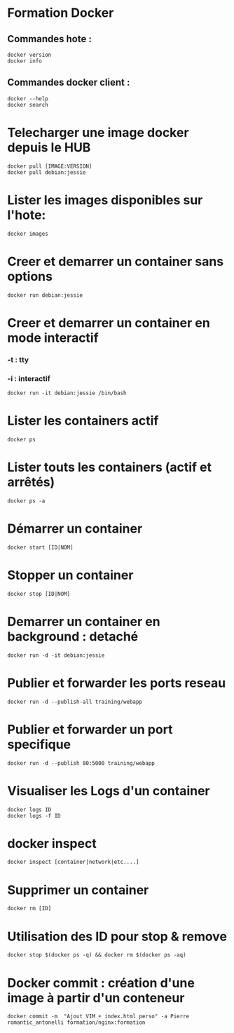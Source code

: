 # Formation Docker

## Commandes hote :
```
docker version
docker info
```

## Commandes docker client :
```
docker --help
docker search
```

# Telecharger une image docker depuis le HUB
```
docker pull [IMAGE:VERSION]
docker pull debian:jessie
```

# Lister les images disponibles sur l'hote:
```
docker images
```

# Creer et demarrer un container sans options 
```docker run debian:jessie```

# Creer et demarrer un container en mode interactif
### -t : tty
### -i : interactif
```docker run -it debian:jessie /bin/bash```

# Lister les containers actif 
```docker ps```

# Lister touts les containers (actif et arrêtés)
```docker ps -a```

# Démarrer un container
```docker start [ID|NOM]```

# Stopper un container
```docker stop [ID|NOM]```

# Demarrer un container en background : detaché
```docker run -d -it debian:jessie```

# Publier et forwarder les ports reseau
```docker run -d --publish-all training/webapp```

# Publier et forwarder un port specifique
```docker run -d --publish 80:5000 training/webapp```

# Visualiser les Logs d'un container
```
docker logs ID
docker logs -f ID
```

# docker inspect 
```docker inspect [container|network|etc....]```

# Supprimer un container 
```docker rm [ID]```

# Utilisation des ID pour stop & remove
```docker stop $(docker ps -q) && docker rm $(docker ps -aq)```

# Docker commit : création d'une image à partir d'un conteneur
```docker commit -m  "Ajout VIM + index.html perso" -a Pierre romantic_antonelli formation/nginx:formation```
